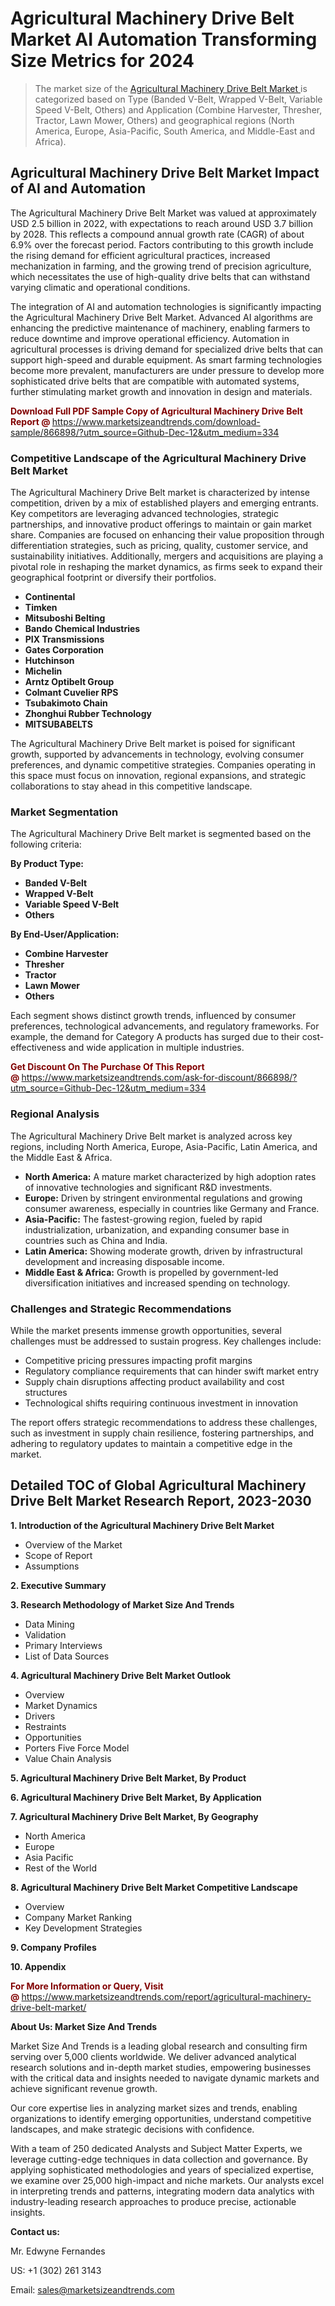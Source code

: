<H1>Agricultural Machinery Drive Belt Market AI Automation Transforming Size Metrics for 2024</H1><blockquote><p>The market size of the <a href="https://www.marketsizeandtrends.com/download-sample/866898/?utm_source=Github-Dec-12&amp;utm_medium=334" target="_blank">Agricultural Machinery Drive Belt Market </a>is categorized based on Type (Banded V-Belt, Wrapped V-Belt, Variable Speed V-Belt, Others) and Application (Combine Harvester, Thresher, Tractor, Lawn Mower, Others) and geographical regions (North America, Europe, Asia-Pacific, South America, and Middle-East and Africa).</p></blockquote><p><h2>Agricultural Machinery Drive Belt Market Impact of AI and Automation</h2><p>The Agricultural Machinery Drive Belt Market was valued at approximately USD 2.5 billion in 2022, with expectations to reach around USD 3.7 billion by 2028. This reflects a compound annual growth rate (CAGR) of about 6.9% over the forecast period. Factors contributing to this growth include the rising demand for efficient agricultural practices, increased mechanization in farming, and the growing trend of precision agriculture, which necessitates the use of high-quality drive belts that can withstand varying climatic and operational conditions.</p><p>The integration of AI and automation technologies is significantly impacting the Agricultural Machinery Drive Belt Market. Advanced AI algorithms are enhancing the predictive maintenance of machinery, enabling farmers to reduce downtime and improve operational efficiency. Automation in agricultural processes is driving demand for specialized drive belts that can support high-speed and durable equipment. As smart farming technologies become more prevalent, manufacturers are under pressure to develop more sophisticated drive belts that are compatible with automated systems, further stimulating market growth and innovation in design and materials.</p></p><p><strong><span style="color: #800000;">Download Full PDF Sample Copy of Agricultural Machinery Drive Belt Report @</span>&nbsp;</strong><a href="https://www.marketsizeandtrends.com/download-sample/866898/?utm_source=Github-Dec-12&amp;utm_medium=334">https://www.marketsizeandtrends.com/download-sample/866898/?utm_source=Github-Dec-12&amp;utm_medium=334</a></p><h3>Competitive Landscape of the Agricultural Machinery Drive Belt Market</h3><p>The Agricultural Machinery Drive Belt market is characterized by intense competition, driven by a mix of established players and emerging entrants. Key competitors are leveraging advanced technologies, strategic partnerships, and innovative product offerings to maintain or gain market share. Companies are focused on enhancing their value proposition through differentiation strategies, such as pricing, quality, customer service, and sustainability initiatives. Additionally, mergers and acquisitions are playing a pivotal role in reshaping the market dynamics, as firms seek to expand their geographical footprint or diversify their portfolios.</p><p><strong><p><ul><li>Continental </li><li> Timken </li><li> Mitsuboshi Belting </li><li> Bando Chemical Industries </li><li> PIX Transmissions </li><li> Gates Corporation </li><li> Hutchinson </li><li> Michelin </li><li> Arntz Optibelt Group </li><li> Colmant Cuvelier RPS </li><li> Tsubakimoto Chain </li><li> Zhonghui Rubber Technology </li><li> MITSUBABELTS</p></li></ul></p></strong></p><p>The Agricultural Machinery Drive Belt market is poised for significant growth, supported by advancements in technology, evolving consumer preferences, and dynamic competitive strategies. Companies operating in this space must focus on innovation, regional expansions, and strategic collaborations to stay ahead in this competitive landscape.</p><h3>Market Segmentation</h3><p>The Agricultural Machinery Drive Belt market is segmented based on the following criteria:</p><p><strong>By Product Type:</strong></p><p><strong><p><ul><li>Banded V-Belt </li><li> Wrapped V-Belt </li><li> Variable Speed V-Belt </li><li> Others</p></li></ul></p></strong></p><p><strong>By End-User/Application:</strong></p><p><strong><p><ul><li>Combine Harvester </li><li> Thresher </li><li> Tractor </li><li> Lawn Mower </li><li> Others</p></li></ul></p></strong></p><p>Each segment shows distinct growth trends, influenced by consumer preferences, technological advancements, and regulatory frameworks. For example, the demand for Category A products has surged due to their cost-effectiveness and wide application in multiple industries.</p><p><strong><span style="color: #800000;">Get Discount On The Purchase Of This Report @&nbsp;</span></strong><a href="https://www.marketsizeandtrends.com/ask-for-discount/866898/?utm_source=Github-Dec-12&amp;utm_medium=334">https://www.marketsizeandtrends.com/ask-for-discount/866898/?utm_source=Github-Dec-12&amp;utm_medium=334</a></p><h3>Regional Analysis</h3><p>The Agricultural Machinery Drive Belt market is analyzed across key regions, including North America, Europe, Asia-Pacific, Latin America, and the Middle East &amp; Africa.</p><ul><li><strong>North America:</strong> A mature market characterized by high adoption rates of innovative technologies and significant R&amp;D investments.</li><li><strong>Europe:</strong> Driven by stringent environmental regulations and growing consumer awareness, especially in countries like Germany and France.</li><li><strong>Asia-Pacific:</strong> The fastest-growing region, fueled by rapid industrialization, urbanization, and expanding consumer base in countries such as China and India.</li><li><strong>Latin America:</strong> Showing moderate growth, driven by infrastructural development and increasing disposable income.</li><li><strong>Middle East &amp; Africa:</strong> Growth is propelled by government-led diversification initiatives and increased spending on technology.</li></ul><h3>Challenges and Strategic Recommendations</h3><p>While the market presents immense growth opportunities, several challenges must be addressed to sustain progress. Key challenges include:</p><ul><li>Competitive pricing pressures impacting profit margins</li><li>Regulatory compliance requirements that can hinder swift market entry</li><li>Supply chain disruptions affecting product availability and cost structures</li><li>Technological shifts requiring continuous investment in innovation</li></ul><p>The report offers strategic recommendations to address these challenges, such as investment in supply chain resilience, fostering partnerships, and adhering to regulatory updates to maintain a competitive edge in the market.</p><h2>Detailed TOC of Global Agricultural Machinery Drive Belt Market Research Report, 2023-2030</h2><p><strong>1. Introduction of the Agricultural Machinery Drive Belt Market</strong></p><ul><li>Overview of the Market</li><li>Scope of Report</li><li>Assumptions&nbsp;</li></ul><p><strong>2. Executive Summary</strong></p><p><strong>3. Research Methodology of <strong>Market Size And Trends</strong></strong></p><ul><li>Data Mining</li><li>Validation</li><li>Primary Interviews</li><li>List of Data Sources&nbsp;</li></ul><p><strong>4. Agricultural Machinery Drive Belt Market Outlook</strong></p><ul><li>Overview</li><li>Market Dynamics</li><li>Drivers</li><li>Restraints</li><li>Opportunities</li><li>Porters Five Force Model</li><li>Value Chain Analysis&nbsp;</li></ul><p><strong>5. Agricultural Machinery Drive Belt Market, By Product</strong></p><p><strong>6. Agricultural Machinery Drive Belt Market, By Application</strong></p><p><strong>7. Agricultural Machinery Drive Belt Market, By Geography</strong></p><ul><li>North America</li><li>Europe</li><li>Asia Pacific</li><li>Rest of the World&nbsp;</li></ul><p><strong>8. Agricultural Machinery Drive Belt Market Competitive Landscape</strong></p><ul><li>Overview</li><li>Company Market Ranking</li><li>Key Development Strategies&nbsp;</li></ul><p><strong>9. Company Profiles</strong></p><p><strong>10. Appendix</strong></p><p><strong><span style="color: #800000;">For More Information or Query, Visit @&nbsp;</span></strong><a href="https://www.marketsizeandtrends.com/report/agricultural-machinery-drive-belt-market/">https://www.marketsizeandtrends.com/report/agricultural-machinery-drive-belt-market/</a></p><p></p><p><strong>About Us:&nbsp;Market Size And Trends</strong></p><p>Market Size And Trends&nbsp;is a leading global research and consulting firm serving over 5,000 clients worldwide. We deliver advanced analytical research solutions and in-depth market studies, empowering businesses with the critical data and insights needed to navigate dynamic markets and achieve significant revenue growth.</p><p>Our core expertise lies in analyzing market sizes and trends, enabling organizations to identify emerging opportunities, understand competitive landscapes, and make strategic decisions with confidence.</p><p>With a team of 250 dedicated Analysts and Subject Matter Experts, we leverage cutting-edge techniques in data collection and governance. By applying sophisticated methodologies and years of specialized expertise, we examine over 25,000 high-impact and niche markets. Our analysts excel in interpreting trends and patterns, integrating modern data analytics with industry-leading research approaches to produce precise, actionable insights.</p><p><strong>Contact us:</strong></p><p>Mr. Edwyne Fernandes</p><p>US: +1 (302) 261 3143</p><p>Email: <a href="mailto:sales@marketsizeandtrends.com">sales@marketsizeandtrends.com</a>&nbsp;</p>
